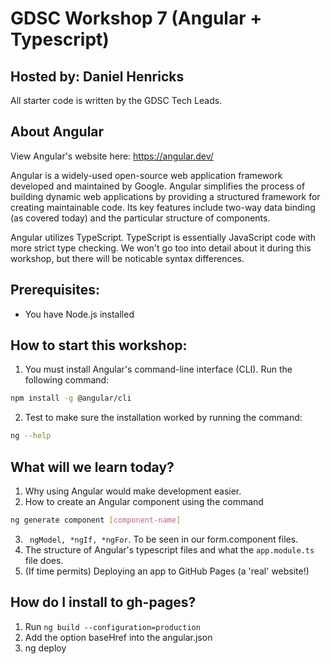 # GDSC Workshop 7 (Angular + Typescript)
## Hosted by: Daniel Henricks
All starter code is written by the GDSC Tech Leads.

## About Angular
View Angular's website here: https://angular.dev/

Angular is a widely-used open-source web application framework developed and maintained by Google. Angular simplifies the process of building dynamic web applications by providing a structured framework for creating maintainable code. Its key features include two-way data binding (as covered today) and the particular structure of components.

Angular utilizes TypeScript. TypeScript is essentially JavaScript code with more strict type checking. We won't go too into detail about it during this workshop, but there will be noticable syntax differences.

## Prerequisites:
- You have Node.js installed

## How to start this workshop:
1) You must install Angular's command-line interface (CLI). Run the following command: 
```bash
npm install -g @angular/cli
```
2) Test to make sure the installation worked by running the command:
```bash
ng --help
```

## What will we learn today?
1) Why using Angular would make development easier.
2) How to create an Angular component using the command 
```bash
ng generate component [component-name]
```
3) ``` ngModel, *ngIf, *ngFor```. To be seen in our form.component files.
4) The structure of Angular's typescript files and what the ```app.module.ts``` file does.
5) (If time permits) Deploying an app to GitHub Pages (a 'real' website!)

## How do I install to gh-pages?
1) Run ```ng build --configuration=production```
2) Add the option baseHref into the angular.json
3) ng deploy